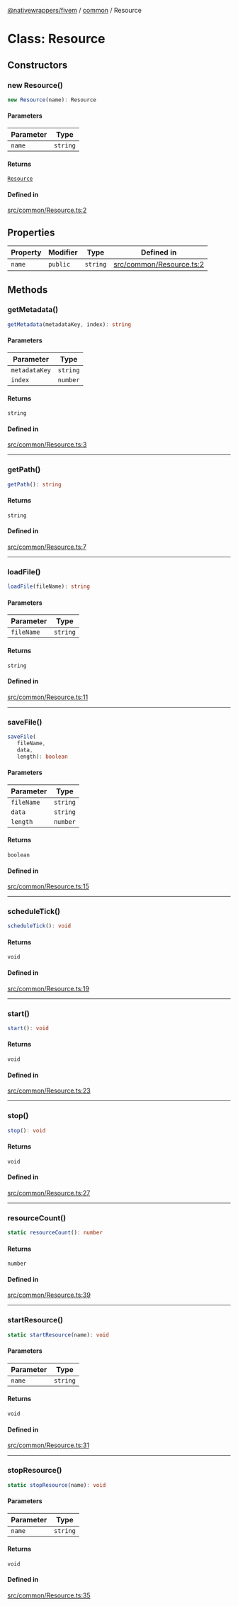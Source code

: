 [@nativewrappers/fivem](../../README.md) / [common](../README.md) / Resource

# Class: Resource

## Constructors

### new Resource()

```ts
new Resource(name): Resource
```

#### Parameters

| Parameter | Type |
| ------ | ------ |
| `name` | `string` |

#### Returns

[`Resource`](Resource.md)

#### Defined in

[src/common/Resource.ts:2](https://github.com/nativewrappers/fivem/blob/48a3f351defb1a6508113ef71a8290d8cb1a458c/src/common/Resource.ts#L2)

## Properties

| Property | Modifier | Type | Defined in |
| ------ | ------ | ------ | ------ |
| `name` | `public` | `string` | [src/common/Resource.ts:2](https://github.com/nativewrappers/fivem/blob/48a3f351defb1a6508113ef71a8290d8cb1a458c/src/common/Resource.ts#L2) |

## Methods

### getMetadata()

```ts
getMetadata(metadataKey, index): string
```

#### Parameters

| Parameter | Type |
| ------ | ------ |
| `metadataKey` | `string` |
| `index` | `number` |

#### Returns

`string`

#### Defined in

[src/common/Resource.ts:3](https://github.com/nativewrappers/fivem/blob/48a3f351defb1a6508113ef71a8290d8cb1a458c/src/common/Resource.ts#L3)

***

### getPath()

```ts
getPath(): string
```

#### Returns

`string`

#### Defined in

[src/common/Resource.ts:7](https://github.com/nativewrappers/fivem/blob/48a3f351defb1a6508113ef71a8290d8cb1a458c/src/common/Resource.ts#L7)

***

### loadFile()

```ts
loadFile(fileName): string
```

#### Parameters

| Parameter | Type |
| ------ | ------ |
| `fileName` | `string` |

#### Returns

`string`

#### Defined in

[src/common/Resource.ts:11](https://github.com/nativewrappers/fivem/blob/48a3f351defb1a6508113ef71a8290d8cb1a458c/src/common/Resource.ts#L11)

***

### saveFile()

```ts
saveFile(
   fileName, 
   data, 
   length): boolean
```

#### Parameters

| Parameter | Type |
| ------ | ------ |
| `fileName` | `string` |
| `data` | `string` |
| `length` | `number` |

#### Returns

`boolean`

#### Defined in

[src/common/Resource.ts:15](https://github.com/nativewrappers/fivem/blob/48a3f351defb1a6508113ef71a8290d8cb1a458c/src/common/Resource.ts#L15)

***

### scheduleTick()

```ts
scheduleTick(): void
```

#### Returns

`void`

#### Defined in

[src/common/Resource.ts:19](https://github.com/nativewrappers/fivem/blob/48a3f351defb1a6508113ef71a8290d8cb1a458c/src/common/Resource.ts#L19)

***

### start()

```ts
start(): void
```

#### Returns

`void`

#### Defined in

[src/common/Resource.ts:23](https://github.com/nativewrappers/fivem/blob/48a3f351defb1a6508113ef71a8290d8cb1a458c/src/common/Resource.ts#L23)

***

### stop()

```ts
stop(): void
```

#### Returns

`void`

#### Defined in

[src/common/Resource.ts:27](https://github.com/nativewrappers/fivem/blob/48a3f351defb1a6508113ef71a8290d8cb1a458c/src/common/Resource.ts#L27)

***

### resourceCount()

```ts
static resourceCount(): number
```

#### Returns

`number`

#### Defined in

[src/common/Resource.ts:39](https://github.com/nativewrappers/fivem/blob/48a3f351defb1a6508113ef71a8290d8cb1a458c/src/common/Resource.ts#L39)

***

### startResource()

```ts
static startResource(name): void
```

#### Parameters

| Parameter | Type |
| ------ | ------ |
| `name` | `string` |

#### Returns

`void`

#### Defined in

[src/common/Resource.ts:31](https://github.com/nativewrappers/fivem/blob/48a3f351defb1a6508113ef71a8290d8cb1a458c/src/common/Resource.ts#L31)

***

### stopResource()

```ts
static stopResource(name): void
```

#### Parameters

| Parameter | Type |
| ------ | ------ |
| `name` | `string` |

#### Returns

`void`

#### Defined in

[src/common/Resource.ts:35](https://github.com/nativewrappers/fivem/blob/48a3f351defb1a6508113ef71a8290d8cb1a458c/src/common/Resource.ts#L35)
